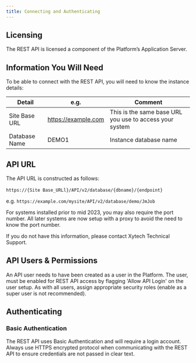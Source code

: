 ```yaml
---
title: Connecting and Authenticating
---
```

## Licensing
The REST API is licensed a component of the Platform’s Application Server. 

## Information You Will Need
To be able to connect with the REST API, you will need to know the instance details:  

| Detail        | e.g.                | Comment                                                 |
| ------------- | ------------------- | ------------------------------------------------------- |
| Site Base URL | https://example.com | This is the same base URL you use to access your system |
| Database Name | DEMO1               | Instance database name                                  |

## API URL
The API URL is constructed as follows:

`https://{Site Base_URLl}/API/v2/database/{dbname}/{endpoint}` 

e.g. `https://example.com/mysite/API/v2/database/demo/JmJob`

For systems installed prior to mid 2023, you may also require the port number. All later systems are now setup with a proxy to avoid the need to know the port number.

If you do not have this information, please contact Xytech Technical Support.

## API Users & Permissions
An API user needs to have been created as a user in the Platform. The user, must be enabled for REST API access by flagging 'Allow API Login' on the user setup. 
As with all users, assign appropriate security roles (enable as a super user is not recommended).

## Authenticating
### Basic Authentication
The REST API uses Basic Authentication and will require a login account.  
Always use HTTPS encrypted protocol when communicating with the REST API to ensure credentials are not passed in clear text.
